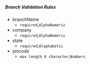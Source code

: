 ##### Branch Validation Rules

- branchName
	- `required`,`AlphaNumeric`
- company 
	- `required`,`AlphaNumeric`
- state
	- `required`,`Alaphabetic`
- pincode
	- `max length 6 character`,`Numbers`
